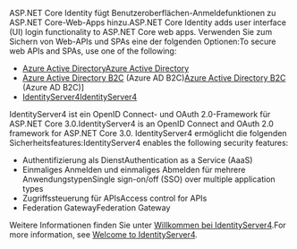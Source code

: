 <span data-ttu-id="f3fc9-101">ASP.NET Core Identity fügt Benutzeroberflächen-Anmeldefunktionen zu ASP.NET Core-Web-Apps hinzu.</span><span class="sxs-lookup"><span data-stu-id="f3fc9-101">ASP.NET Core Identity adds user interface (UI) login functionality to ASP.NET Core web apps.</span></span> <span data-ttu-id="f3fc9-102">Verwenden Sie zum Sichern von Web-APIs und SPAs eine der folgenden Optionen:</span><span class="sxs-lookup"><span data-stu-id="f3fc9-102">To secure web APIs and SPAs, use one of the following:</span></span>

* [<span data-ttu-id="f3fc9-103">Azure Active Directory</span><span class="sxs-lookup"><span data-stu-id="f3fc9-103">Azure Active Directory</span></span>](/azure/api-management/api-management-howto-protect-backend-with-aad)
* <span data-ttu-id="f3fc9-104">[Azure Active Directory B2C](/azure/active-directory-b2c/active-directory-b2c-custom-rest-api-netfw) (Azure AD B2C)</span><span class="sxs-lookup"><span data-stu-id="f3fc9-104">[Azure Active Directory B2C](/azure/active-directory-b2c/active-directory-b2c-custom-rest-api-netfw) (Azure AD B2C)]</span></span>
* [<span data-ttu-id="f3fc9-105">IdentityServer4</span><span class="sxs-lookup"><span data-stu-id="f3fc9-105">IdentityServer4</span></span>](https://identityserver.io)

<span data-ttu-id="f3fc9-106">IdentityServer4 ist ein OpenID Connect- und OAuth 2.0-Framework für ASP.NET Core 3.0.</span><span class="sxs-lookup"><span data-stu-id="f3fc9-106">IdentityServer4 is an OpenID Connect and OAuth 2.0 framework for ASP.NET Core 3.0.</span></span> <span data-ttu-id="f3fc9-107">IdentityServer4 ermöglicht die folgenden Sicherheitsfeatures:</span><span class="sxs-lookup"><span data-stu-id="f3fc9-107">IdentityServer4 enables the following security features:</span></span>

* <span data-ttu-id="f3fc9-108">Authentifizierung als Dienst</span><span class="sxs-lookup"><span data-stu-id="f3fc9-108">Authentication as a Service (AaaS)</span></span>
* <span data-ttu-id="f3fc9-109">Einmaliges Anmelden und einmaliges Abmelden für mehrere Anwendungstypen</span><span class="sxs-lookup"><span data-stu-id="f3fc9-109">Single sign-on/off (SSO) over multiple application types</span></span>
* <span data-ttu-id="f3fc9-110">Zugriffssteuerung für APIs</span><span class="sxs-lookup"><span data-stu-id="f3fc9-110">Access control for APIs</span></span>
* <span data-ttu-id="f3fc9-111">Federation Gateway</span><span class="sxs-lookup"><span data-stu-id="f3fc9-111">Federation Gateway</span></span>

<span data-ttu-id="f3fc9-112">Weitere Informationen finden Sie unter [Willkommen bei IdentityServer4](http://docs.identityserver.io/en/latest/index.html).</span><span class="sxs-lookup"><span data-stu-id="f3fc9-112">For more information, see [Welcome to IdentityServer4](http://docs.identityserver.io/en/latest/index.html).</span></span>
